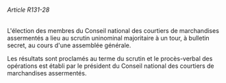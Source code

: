 ###### Article R131-28

L'élection des membres du Conseil national des courtiers de marchandises assermentés a lieu au scrutin uninominal majoritaire à un tour, à bulletin secret, au cours d'une assemblée générale.

Les résultats sont proclamés au terme du scrutin et le procès-verbal des opérations est établi par le président du Conseil national des courtiers de marchandises assermentés.

